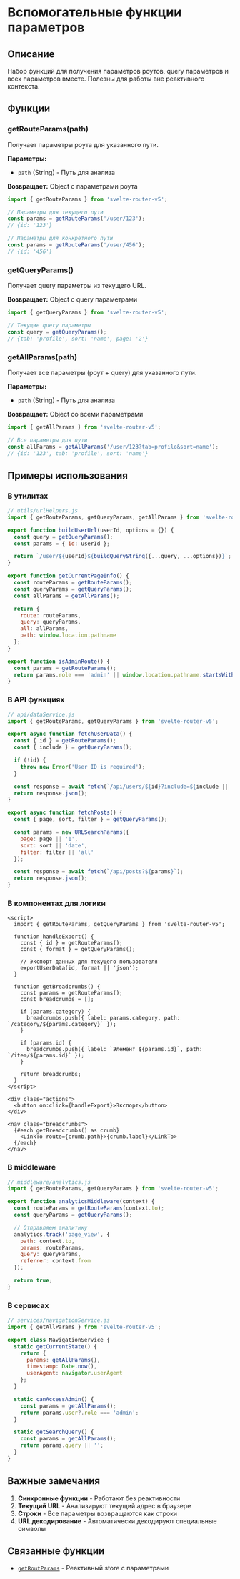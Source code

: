# Вспомогательные функции параметров

## Описание

Набор функций для получения параметров роутов, query параметров и всех параметров вместе. Полезны для работы вне реактивного контекста.

## Функции

### getRouteParams(path)

Получает параметры роута для указанного пути.

**Параметры:**
- `path` (String) - Путь для анализа

**Возвращает:** Object с параметрами роута

```javascript
import { getRouteParams } from 'svelte-router-v5';

// Параметры для текущего пути
const params = getRouteParams('/user/123');
// {id: '123'}

// Параметры для конкретного пути
const params = getRouteParams('/user/456');
// {id: '456'}
```

### getQueryParams()

Получает query параметры из текущего URL.

**Возвращает:** Object с query параметрами

```javascript
import { getQueryParams } from 'svelte-router-v5';

// Текущие query параметры
const query = getQueryParams();
// {tab: 'profile', sort: 'name', page: '2'}
```

### getAllParams(path)

Получает все параметры (роут + query) для указанного пути.

**Параметры:**
- `path` (String) - Путь для анализа

**Возвращает:** Object со всеми параметрами

```javascript
import { getAllParams } from 'svelte-router-v5';

// Все параметры для пути
const allParams = getAllParams('/user/123?tab=profile&sort=name');
// {id: '123', tab: 'profile', sort: 'name'}
```

## Примеры использования

### В утилитах

```javascript
// utils/urlHelpers.js
import { getRouteParams, getQueryParams, getAllParams } from 'svelte-router-v5';

export function buildUserUrl(userId, options = {}) {
  const query = getQueryParams();
  const params = { id: userId };

  return `/user/${userId}${buildQueryString({...query, ...options})}`;
}

export function getCurrentPageInfo() {
  const routeParams = getRouteParams();
  const queryParams = getQueryParams();
  const allParams = getAllParams();

  return {
    route: routeParams,
    query: queryParams,
    all: allParams,
    path: window.location.pathname
  };
}

export function isAdminRoute() {
  const params = getRouteParams();
  return params.role === 'admin' || window.location.pathname.startsWith('/admin');
}
```

### В API функциях

```javascript
// api/dataService.js
import { getRouteParams, getQueryParams } from 'svelte-router-v5';

export async function fetchUserData() {
  const { id } = getRouteParams();
  const { include } = getQueryParams();

  if (!id) {
    throw new Error('User ID is required');
  }

  const response = await fetch(`/api/users/${id}?include=${include || ''}`);
  return response.json();
}

export async function fetchPosts() {
  const { page, sort, filter } = getQueryParams();

  const params = new URLSearchParams({
    page: page || '1',
    sort: sort || 'date',
    filter: filter || 'all'
  });

  const response = await fetch(`/api/posts?${params}`);
  return response.json();
}
```

### В компонентах для логики

```svelte
<script>
  import { getRouteParams, getQueryParams } from 'svelte-router-v5';

  function handleExport() {
    const { id } = getRouteParams();
    const { format } = getQueryParams();

    // Экспорт данных для текущего пользователя
    exportUserData(id, format || 'json');
  }

  function getBreadcrumbs() {
    const params = getRouteParams();
    const breadcrumbs = [];

    if (params.category) {
      breadcrumbs.push({ label: params.category, path: `/category/${params.category}` });
    }

    if (params.id) {
      breadcrumbs.push({ label: `Элемент ${params.id}`, path: `/item/${params.id}` });
    }

    return breadcrumbs;
  }
</script>

<div class="actions">
  <button on:click={handleExport}>Экспорт</button>
</div>

<nav class="breadcrumbs">
  {#each getBreadcrumbs() as crumb}
    <LinkTo route={crumb.path}>{crumb.label}</LinkTo>
  {/each}
</nav>
```

### В middleware

```javascript
// middleware/analytics.js
import { getRouteParams, getQueryParams } from 'svelte-router-v5';

export function analyticsMiddleware(context) {
  const routeParams = getRouteParams(context.to);
  const queryParams = getQueryParams();

  // Отправляем аналитику
  analytics.track('page_view', {
    path: context.to,
    params: routeParams,
    query: queryParams,
    referrer: context.from
  });

  return true;
}
```

### В сервисах

```javascript
// services/navigationService.js
import { getAllParams } from 'svelte-router-v5';

export class NavigationService {
  static getCurrentState() {
    return {
      params: getAllParams(),
      timestamp: Date.now(),
      userAgent: navigator.userAgent
    };
  }

  static canAccessAdmin() {
    const params = getAllParams();
    return params.user?.role === 'admin';
  }

  static getSearchQuery() {
    const params = getAllParams();
    return params.query || '';
  }
}
```

## Важные замечания

1. **Синхронные функции** - Работают без реактивности
2. **Текущий URL** - Анализируют текущий адрес в браузере
3. **Строки** - Все параметры возвращаются как строки
4. **URL декодирование** - Автоматически декодируют специальные символы

## Связанные функции

- [`getRoutParams`](get-route-params.md) - Реактивный store с параметрами
